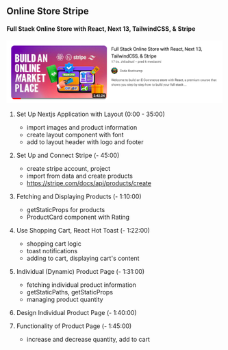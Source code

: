 ## Online Store Stripe

#### Full Stack Online Store with React, Next 13, TailwindCSS, & Stripe

[![Full Stack Online Store with React, Next 13, TailwindCSS, & Stripe](/public/tutorial-image.png 'Tutorial Image')](https://www.youtube.com/watch?v=p_q8gy_jmP8)




1. Set Up Nextjs Application with Layout (0:00 - 35:00)
	- import images and product information
	- create layout component with font
	- add to layout header with logo and footer

2. Set Up and Connect Stripe (- 45:00)
	- create stripe account, project
	- import from data and create products
	- https://stripe.com/docs/api/products/create 

3. Fetching and Displaying Products (- 1:10:00)
	- getStaticProps for products
	- ProductCard component with Rating

4. Use Shopping Cart, React Hot Toast (- 1:22:00)
	- shopping cart logic
	- toast notifications
	- adding to cart, displaying cart's content 

5. Individual (Dynamic) Product Page (- 1:31:00)
	- fetching individual product information
	- getStaticPaths, getStaticProps
	- managing product quantity

6. Design Individual Product Page (- 1:40:00)

7. Functionality of Product Page (- 1:45:00) 
	- increase and decrease quantity, add to cart
